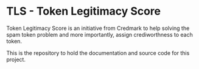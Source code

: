 # TLS - Token Legitimacy Score

Token Legitimacy Score is an initiative from Credmark to help solving the spam token problem and more importantly, assign crediworthness to each token.

This is the repository to hold the documentation and source code for this project.
